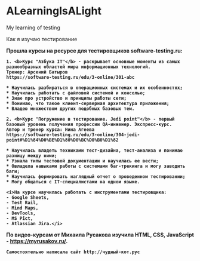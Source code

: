 # ALearningIsALight

My learning of testing

Как я изучаю тестирование

<b>Прошла курсы на ресурсе для тестировщиков software-testing.ru:<b/>
	
	1. <b>Курс "Азбука IT"</b> - раскрывает основные моменты из самых разнообразных областей мира информационных технологий.  
	Тренер: Арсений Батыров 
	https://software-testing.ru/edu/3-online/301-abc
	
	* Научилась разбираться в операционных системах и их особенностях;
	* Научилась работать с файловой системой и консолью;
	* Знаю про устройство и принципы работы сети;
	* Понимаю, что такое клиент-серверная архитектура приложения;
	* Владею множеством других подобных базовых тем.
	
	2. <b>Курс "Погружение в тестирование. Jedi point"</b> - первый базовый уровень получения профессии QA-инженер. Экспресс-курс.
	Автор и тренер курса: Нина Агеева
	https://software-testing.ru/edu/3-online/304-jedi-point#%D1%84%D0%BE%D1%80%D0%BC%D0%B0%D1%82
	
	* Научилась владеть техниками тест-дизайна, тест-анализа и понимаю разницу между ними;
	* Узнала типы тестовой документации и научилась ее вести;
	* Овладела навыками работы с системами баг-трекинга и могу заводить баги;
	* Научилась формировать наглядный отчет о проведенном тестировании;
	* Могу общаться с IT-специалистами на одном языке.
	
	<i>На курсе научилась работать с инструментами тестировщика:
	- Google Sheets,
	- Test Rail,
	- Mind Maps,
	- DevTools,
	- MS Pict,
	- Atlassian Jira.</i>
	

По видео-курсам от Михаила Русакова изучила HTML, CSS, JavaScript - https://myrusakov.ru/.

	Самостоятельно написала сайт http://чудный-кот.рус